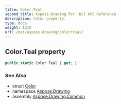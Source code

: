 ```yaml
---
title: Color.Teal
second_title: Aspose.Drawing for .NET API Reference
description: Color property. 
type: docs
weight: 1310
url: /net/aspose.drawing/color/teal/
---
```

## Color.Teal property

```csharp
public static Color Teal { get; }
```

### See Also

* struct [Color](../)
* namespace [Aspose.Drawing](../../color/)
* assembly [Aspose.Drawing.Common](../../../)


